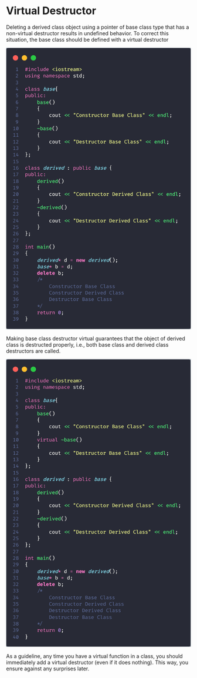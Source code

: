 # Virtual Destructor

Deleting a derived class object using a pointer of base class type that has a non-virtual destructor results in undefined behavior. To correct this situation, the base class should be defined with a virtual destructor

![image method Constructor and Destructor not using Virtual keyword](image/CodeExample1.png)

Making base class destructor virtual guarantees that the object of derived class is destructed properly, i.e., both base class and derived class destructors are called.

![image method Constructor and Destructor using Virtual keyword](image/CodeExample2.png)

As a guideline, any time you have a virtual function in a class, you should immediately add a virtual destructor (even if it does nothing). This way, you ensure against any surprises later.
